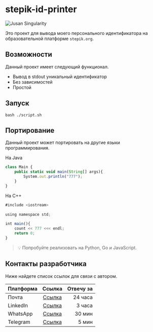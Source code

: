 # stepik-id-printer
![Jusan Singularity](https://ucarecdn.com/02b8ff49-8f2b-4ce9-be84-7d4bdc6b9b67/)

Это проект для вывода моего персонального идентификатора на образовательной платформе `stepik.org`.

## Возможности

Данный проект имеет следующий функционал.

 - Вывод в stdout уникальный идентификатор
 - Без зависимостей
 - Простой

## Запуск

    bash ./script.sh 
    
## Портирование
Данный проект может портировать на другие языки программирования.

На Java

```javascript
class Main {
    public static void main(String[] args){
        System.out.println("777");
    }
} 
```

На С++
```javascript
#include <iostream>
    
using namespace std;
    
int main(){
    count << 777 <<< endl;
    return 0;
}
```
    
>💡 Попробуйте реализовать на Python, Go и JavaScript.

## Контакты разработчика 

Ниже найдете список ссылок для связи с автором.

| Платформа    | Ссылка                      | Отвечу за |
| -------------|:---------------------------:|----------:|
| Почта        | [Ссылка](https://hexlet.io) | 24 часа   |
| Linkedln     | [Ссылка](https://hexlet.io) | 3 часа    |
| WhatsApp     | [Ссылка](https://hexlet.io) | 30 мин    |
| Telegram     | [Ссылка](https://hexlet.io) | 5 мин     |
